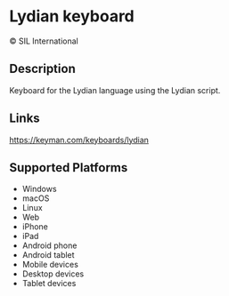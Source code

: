 Lydian keyboard
==============

© SIL International

Description
-----------

Keyboard for the Lydian language using the Lydian script.

Links
-----
https://keyman.com/keyboards/lydian

Supported Platforms
-------------------
 * Windows
 * macOS
 * Linux
 * Web
 * iPhone
 * iPad
 * Android phone
 * Android tablet
 * Mobile devices
 * Desktop devices
 * Tablet devices


